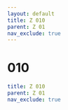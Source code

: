 ```yaml
---
layout: default
title: Z 010
parent: Z 01
nav_exclude: true
---
```

# 010

```yaml
title: Z 010
parent: Z 01
nav_exclude: true
```
